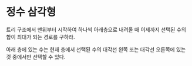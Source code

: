 # 정수 삼각형

트리 구조에서 맨위부터 시작하여 하나씩 아래층으로 내려올 때 이제까지 선택된 수의 합이 최대가 되는 경로를 구하라.

아래 층에 있는 수는 현재 층에서 선택된 수의 대각선 왼쪽 또는 대각선 오른쪽에 있는 것 중에서만 선택할 수 있다.
